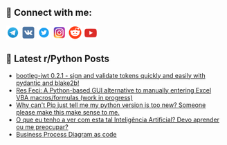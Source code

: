## 🔎 Connect with me:
[<img src="https://github.com/bullbesh/bullbesh/blob/main/images/Telegram.png" width="32" height="32" />](https://t.me/bullbesh)
[<img src="https://github.com/bullbesh/bullbesh/blob/main/images/VK.png" width="32" height="32" />](https://vk.com/bullbesh)
[<img src="https://github.com/bullbesh/bullbesh/blob/main/images/Twitter.png" width="32" height="32" />](https://twitter.com/bullbesh1)
[<img src="https://github.com/bullbesh/bullbesh/blob/main/images/Instagram.png" width="32" height="32" />](https://www.instagram.com/bullbesh)
[<img src="https://github.com/bullbesh/bullbesh/blob/main/images/Reddit.png" width="32" height="32" />](https://www.reddit.com/user/bullbesh)
[<img src="https://github.com/bullbesh/bullbesh/blob/main/images/YouTube.png" width="32" height="32" />](https://www.youtube.com/channel/UCtfjRs6uzgq5mfm8S06WTcg)

## 📕 Latest r/Python Posts
<!-- BLOG-POST-LIST:START -->
- [bootleg-jwt 0.2.1 - sign and validate tokens quickly and easily with pydantic and blake2b!](https://www.reddit.com/r/Python/comments/11c93c9/bootlegjwt_021_sign_and_validate_tokens_quickly/)
- [Res Feci: A Python-based GUI alternative to manually entering Excel VBA macros/formulas &lpar;work in progress&rpar;](https://www.reddit.com/r/Python/comments/11c7ifo/res_feci_a_pythonbased_gui_alternative_to/)
- [Why can&#39;t Pip just tell me my python version is too new? Someone please make this make sense to me.](https://www.reddit.com/r/Python/comments/11c69yz/why_cant_pip_just_tell_me_my_python_version_is/)
- [O que eu tenho a ver com esta tal Inteligência Artificial? Devo aprender ou me preocupar?](https://www.reddit.com/r/Python/comments/11c25cj/o_que_eu_tenho_a_ver_com_esta_tal_inteligência/)
- [Business Process Diagram as code](https://www.reddit.com/r/Python/comments/11c13xj/business_process_diagram_as_code/)
<!-- BLOG-POST-LIST:END -->
